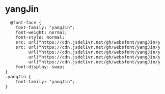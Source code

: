 # yangJin

<pre>
  @font-face {
    font-family: "yangJin";
    font-weight: normal;
    font-style: normal;
    src: url("https://cdn.jsdelivr.net/gh/websfont/yangJin/yangJin.eot");
    src: url("https://cdn.jsdelivr.net/gh/websfont/yangJin/yangJin.eot?#iefix") format("embedded-opentype"),
         url("https://cdn.jsdelivr.net/gh/websfont/yangJin/yangJin.woff2") format("woff2"),
         url("https://cdn.jsdelivr.net/gh/websfont/yangJin/yangJin.woff") format("woff"),
         url("https://cdn.jsdelivr.net/gh/websfont/yangJin/yangJin.ttf") format("truetype");
    font-display: swap;
}
.yangJin {
    font-family: "yangJin";
}
</pre>
